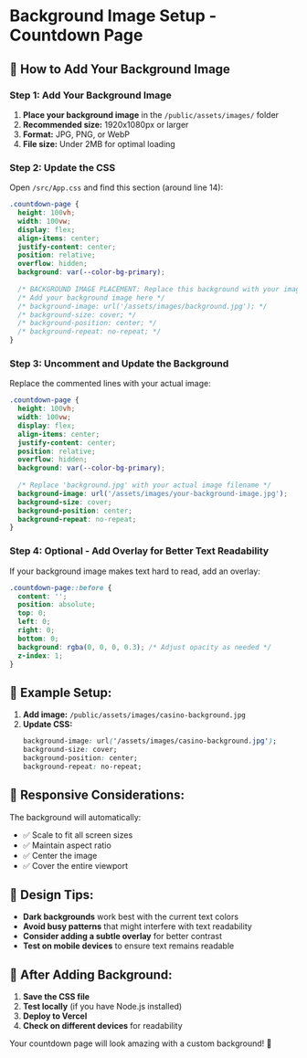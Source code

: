 # Background Image Setup - Countdown Page

## 🎨 How to Add Your Background Image

### **Step 1: Add Your Background Image**

1. **Place your background image** in the `/public/assets/images/` folder
2. **Recommended size:** 1920x1080px or larger
3. **Format:** JPG, PNG, or WebP
4. **File size:** Under 2MB for optimal loading

### **Step 2: Update the CSS**

Open `/src/App.css` and find this section (around line 14):

```css
.countdown-page {
  height: 100vh;
  width: 100vw;
  display: flex;
  align-items: center;
  justify-content: center;
  position: relative;
  overflow: hidden;
  background: var(--color-bg-primary);
  
  /* BACKGROUND IMAGE PLACEMENT: Replace this background with your image */
  /* Add your background image here */
  /* background-image: url('/assets/images/background.jpg'); */
  /* background-size: cover; */
  /* background-position: center; */
  /* background-repeat: no-repeat; */
}
```

### **Step 3: Uncomment and Update the Background**

Replace the commented lines with your actual image:

```css
.countdown-page {
  height: 100vh;
  width: 100vw;
  display: flex;
  align-items: center;
  justify-content: center;
  position: relative;
  overflow: hidden;
  background: var(--color-bg-primary);
  
  /* Replace 'background.jpg' with your actual image filename */
  background-image: url('/assets/images/your-background-image.jpg');
  background-size: cover;
  background-position: center;
  background-repeat: no-repeat;
}
```

### **Step 4: Optional - Add Overlay for Better Text Readability**

If your background image makes text hard to read, add an overlay:

```css
.countdown-page::before {
  content: '';
  position: absolute;
  top: 0;
  left: 0;
  right: 0;
  bottom: 0;
  background: rgba(0, 0, 0, 0.3); /* Adjust opacity as needed */
  z-index: 1;
}
```

## 🎯 **Example Setup:**

1. **Add image:** `/public/assets/images/casino-background.jpg`
2. **Update CSS:**
   ```css
   background-image: url('/assets/images/casino-background.jpg');
   background-size: cover;
   background-position: center;
   background-repeat: no-repeat;
   ```

## 📱 **Responsive Considerations:**

The background will automatically:
- ✅ Scale to fit all screen sizes
- ✅ Maintain aspect ratio
- ✅ Center the image
- ✅ Cover the entire viewport

## 🎨 **Design Tips:**

- **Dark backgrounds** work best with the current text colors
- **Avoid busy patterns** that might interfere with text readability
- **Consider adding a subtle overlay** for better contrast
- **Test on mobile devices** to ensure text remains readable

## 🚀 **After Adding Background:**

1. **Save the CSS file**
2. **Test locally** (if you have Node.js installed)
3. **Deploy to Vercel**
4. **Check on different devices** for readability

Your countdown page will look amazing with a custom background! 🎪
